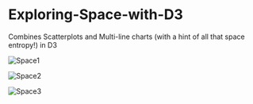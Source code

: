 # Exploring-Space-with-D3
Combines Scatterplots and Multi-line charts (with a hint of all that space entropy!) in D3

![Space1](https://github.com/utkarshsingh26/Exploring-Space-with-D3/assets/44597899/d6593467-c070-452c-991c-deac3cb282c7)


![Space2](https://github.com/utkarshsingh26/Exploring-Space-with-D3/assets/44597899/d05c3b40-59f8-48b9-bde1-77b82422465a)


![Space3](https://github.com/utkarshsingh26/Exploring-Space-with-D3/assets/44597899/500041bf-f152-4a9f-9251-efff4e98a2f8)


